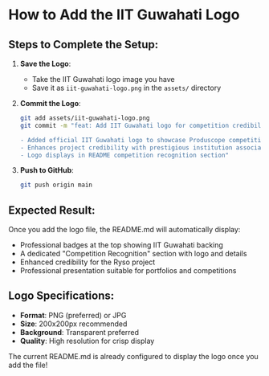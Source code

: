 # How to Add the IIT Guwahati Logo

## Steps to Complete the Setup:

1. **Save the Logo**: 
   - Take the IIT Guwahati logo image you have
   - Save it as `iit-guwahati-logo.png` in the `assets/` directory

2. **Commit the Logo**:
   ```bash
   git add assets/iit-guwahati-logo.png
   git commit -m "feat: Add IIT Guwahati logo for competition credibility

   - Added official IIT Guwahati logo to showcase Produscope competition backing
   - Enhances project credibility with prestigious institution association
   - Logo displays in README competition recognition section"
   ```

3. **Push to GitHub**:
   ```bash
   git push origin main
   ```

## Expected Result:

Once you add the logo file, the README.md will automatically display:
- Professional badges at the top showing IIT Guwahati backing
- A dedicated "Competition Recognition" section with logo and details
- Enhanced credibility for the Ryso project
- Professional presentation suitable for portfolios and competitions

## Logo Specifications:

- **Format**: PNG (preferred) or JPG
- **Size**: 200x200px recommended
- **Background**: Transparent preferred
- **Quality**: High resolution for crisp display

The current README.md is already configured to display the logo once you add the file!
